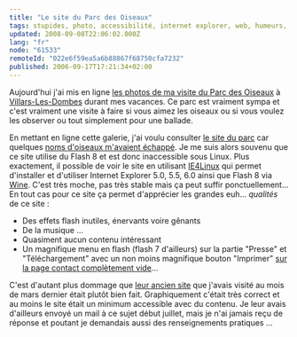 ```yaml
---
title: "Le site du Parc des Oiseaux"
tags: stupides, photo, accessibilité, internet explorer, web, humeurs, linux, oiseau
updated: 2008-09-08T22:06:02.000Z
lang: "fr"
node: "61533"
remoteId: "022e6f59ea5a6b88867f68750cfa7232"
published: 2006-09-17T17:21:34+02:00
---
```


Aujourd'hui j'ai mis en ligne [les photos de ma visite du Parc des Oiseaux](http://photos.pwet.fr/galeries/le-parc-des-oiseaux/) à [Villars-Les-Dombes](http://photos.pwet.fr/villes-et-departements/ain-01/villars-les-dombes/) durant mes vacances. Ce parc est vraiment sympa et c'est vraiment une visite à faire si vous aimez les oiseaux ou si vous voulez les observer ou tout simplement pour une ballade.


En mettant en ligne cette galerie, j'ai voulu consulter [le site du parc](http://www.parcdesoiseaux.com/) car quelques [noms d'oiseaux m'avaient échappé](http://photos.pwet.fr/villes-et-departements/ain-01/villars-les-dombes/un-bel-oiseau-blanc-tout-en-finesse-dans-la-voliere-asiatique-de-krabi/). Je me suis alors souvenu que ce site utilise du Flash 8 et est donc inaccessible sous Linux. Plus exactement, il possible de voir le site en utilisant [IE4Linux](http://www.tatanka.com.br/ies4linux/index-en.html) qui permet d'installer et d'utiliser Internet Explorer 5.0, 5.5, 6.0 ainsi que Flash 8 via [Wine](http://pwet.fr/man/linux/commandes/wine). C'est très moche, pas très stable mais ça peut suffir ponctuellement... En tout cas pour ce site ça permet d'apprécier les grandes euh... *qualités* de ce site :

* Des effets flash inutiles, énervants voire gênants
* De la musique ...
* Quasiment aucun contenu intéressant
* Un magnifique menu en flash (flash 7 d'ailleurs) sur la partie &quot;Presse&quot; et &quot;Téléchargement&quot; avec un non moins magnifique bouton &quot;Imprimer&quot; [sur la page contact complètement vide](http://www.parcdesoiseaux.com/presse/index.htm)...

C'est d'autant plus dommage que [leur ancien site](http://web.archive.org/web/20050320052739/www.parc-des-oiseaux.com/oiseaux/recherche.php) que j'avais visité au mois de mars dernier était plutôt bien fait. Graphiquement c'était très correct et au moins le site était un minimum accessible avec du contenu. Je leur avais d'ailleurs envoyé un mail à ce sujet début juillet, mais je n'ai jamais reçu de réponse et poutant je demandais aussi des renseignements pratiques ...


